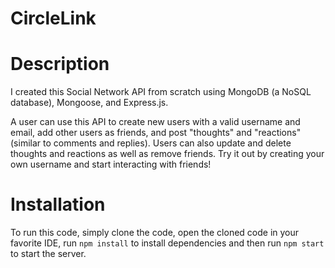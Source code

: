 # CircleLink



# Description

I created this Social Network API from scratch using MongoDB (a NoSQL database), Mongoose, and Express.js.

A user can use this API to create new users with a valid username and email, add other users as friends, and post "thoughts" and "reactions" (similar to comments and replies). Users can also update and delete thoughts and reactions as well as remove friends. Try it out by creating your own username and start interacting with friends!

# Installation

To run this code, simply clone the code, open the cloned code in your favorite IDE, run `npm install` to install dependencies and then run `npm start` to start the server.
